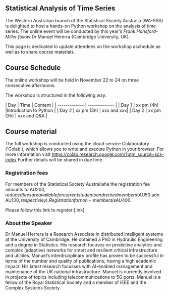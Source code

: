 ## Statistical Analysis of Time Series


The Western Australian branch of the Statistical Society Australia (WA-SSA) is delighted to host a hands-on Python workshop on the analysis of time series. The online event will be conducted by this year's *Frank Hansford-Miller follow* Dr Manuel Hererra (Cambridge University, UK).

This page is dedicated to update attendees on the workshop aschedule as well as to share course materials.


## Course Schedule
The online workshop will be held in November 22 to 24  on three consecutive afternoons.

The workshop is structured in the following way:

|  Day | Time | Content |
| ------------- | ------------- |
| Day 1  | xx pm (4h)  |Introduction to Python |
| Day 2  | xx pm (3h)  | xxx and xxx|
| Day 2  | xx pm (3h)  | xxx and Q&A |


## Course material
The full workshop is conducted using the cloud service Colaboratory ('Colab'), which allows you to write and execute Python in your browser. For more information visit https://colab.research.google.com/?utm_source=scs-index
Further details will be shared in due time.


### Registration fees
For members of the Statistical Society Australiahe the registration fee amounts to AU$200, reduced fees are available for current students and retired members ($AU50 adn AU$100, respectivley). Registration for non-members is AU$400. 

Please follow this link to register:[;ink]

### About the Speaker
Dr Manuel Herrera is a Research Associate in distributed intelligent systems at the University of Cambridge. He obtained a PhD in Hydraulic Engineering and a degree in Statistics. His research focuses on predictive analytics and complex (adaptive) networks for smart and resilient critical infrastructure and utilities. Manuel’s interdisciplinary profile has proven to be successful in terms of the number and quality of publications; having a high academic impact. His latest research focusses with AI-enabled management and maintenance of the UK national infrastructure. Manuel is currently involved in projects of topics including telecommunications to 5G ports. Manuel is a fellow of the Royal Statistical Society and a member of IEEE and the Complex Systems Society.

